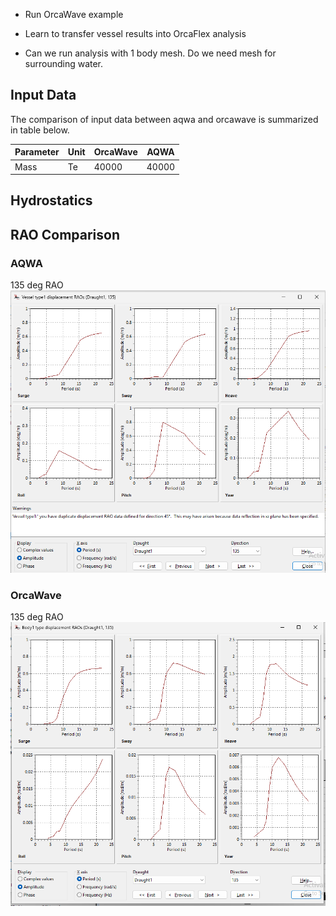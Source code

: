 - Run OrcaWave example
- Learn to transfer vessel results into OrcaFlex analysis


- Can we run analysis with 1 body mesh. Do we need mesh for surrounding water.


## Input Data

The comparison of input data between aqwa and orcawave is summarized in table below.

| Parameter |  Unit | OrcaWave | AQWA |
|-----------|-------|----------|------|
| Mass | Te | 40000 | 40000 |




## Hydrostatics

## RAO Comparison



### AQWA

135 deg RAO
![alt text](aqwa_raos_max_22s.png)

<!-- ![alt text](aqwa_raos_max_15s.png) -->
<!-- ![alt text](aqwa_raos.png) -->

### OrcaWave

135 deg RAO
![alt text](orcawave_in_orcaflex_raos_wt_corrected_135deg.png)

<!-- ![alt text](orcawave_in_orcaflex_raos_wt_corrected.png) -->

<!-- ![imported to orcaflex](orcawave_in_orcaflex_raos.png) -->

<!-- Orcawave RAOs As displayed in Orcawave
![alt text](orcawave_in_orcawave_raos.png) -->
